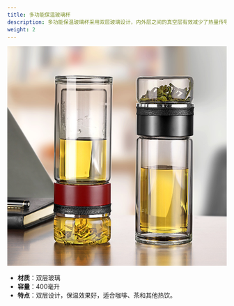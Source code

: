 ```yaml
---
title: 多功能保温玻璃杯
description: 多功能保温玻璃杯采用双层玻璃设计，内外层之间的真空层有效减少了热量传导，保温效果更好。不论是在家中享用咖啡、茶，还是在户外旅行，都是理想的选择。
weight: 2
---
```


![多功能保温玻璃杯](/assets/images/glass_cup_insulated.jpg)

- **材质**：双层玻璃
- **容量**：400毫升
- **特点**：双层设计，保温效果好，适合咖啡、茶和其他热饮。